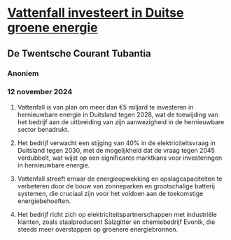 # [Vattenfall investeert in Duitse groene energie](https://advance.lexis.com/api/document?collection=news&id=urn:contentItem:6DD5-J211-DYRY-X40V-00000-00&context=1519360)
## De Twentsche Courant Tubantia
### Anoniem
### 12 november 2024

1. Vattenfall is van plan om meer dan €5 miljard te investeren in hernieuwbare energie in Duitsland tegen 2028, wat de toewijding van het bedrijf aan de uitbreiding van zijn aanwezigheid in de hernieuwbare sector benadrukt.
   
2. Het bedrijf verwacht een stijging van 40% in de elektriciteitsvraag in Duitsland tegen 2030, met de mogelijkheid dat de vraag tegen 2045 verdubbelt, wat wijst op een significante marktkans voor investeringen in hernieuwbare energie.

3. Vattenfall streeft ernaar de energieopwekking en opslagcapaciteiten te verbeteren door de bouw van zonneparken en grootschalige batterij systemen, die cruciaal zijn voor het voldoen aan de toekomstige energiebehoeften.

4. Het bedrijf richt zich op elektriciteitspartnerschappen met industriële klanten, zoals staalproducent Salzgitter en chemiebedrijf Evonik, die steeds meer overstappen op groenere energiebronnen.